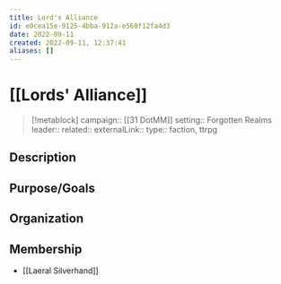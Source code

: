 ```yaml
---
title: Lord's Alliance
id: e0cea15e-9125-4bba-912a-e560f12fa4d3
date: 2022-09-11
created: 2022-09-11, 12:37:41
aliases: []
---
```


# [[Lords' Alliance]]

> [!metablock] 
> campaign:: [[31 DotMM]]
> setting:: Forgotten Realms
> leader:: 
> related:: 
> externalLink:: 
> type:: faction, ttrpg


## Description


## Purpose/Goals


## Organization


## Membership

- [[Laeral Silverhand]]